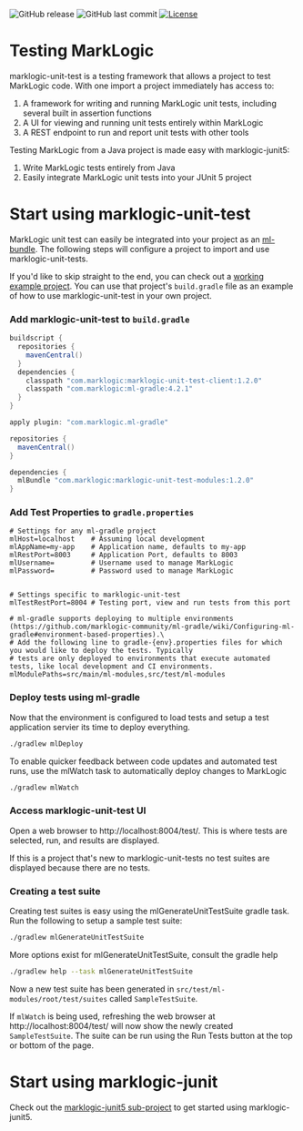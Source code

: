 ![GitHub release](https://img.shields.io/github/release/marklogic-community/marklogic-unit-test.svg)
![GitHub last commit](https://img.shields.io/github/last-commit/marklogic-community/marklogic-unit-test.svg)
[![License](https://img.shields.io/badge/License-Apache%202.0-blue.svg)](https://opensource.org/licenses/Apache-2.0)
# Testing MarkLogic

marklogic-unit-test is a testing framework that allows a project to test MarkLogic code.  With one import a project
immediately has access to:

1. A framework for writing and running MarkLogic unit tests, including several built in assertion functions
1. A UI for viewing and running unit tests entirely within MarkLogic
1. A REST endpoint to run and report unit tests with other tools

Testing MarkLogic from a Java project is made easy with marklogic-junit5:

1. Write MarkLogic tests entirely from Java
1. Easily integrate MarkLogic unit tests into your JUnit 5 project

# Start using marklogic-unit-test

MarkLogic unit test can easily be integrated into your project as an [ml-bundle](https://github.com/marklogic-community/ml-gradle/wiki/Bundles).
  The following steps will configure a project to import and use marklogic-unit-tests.

If you'd like to skip straight to the end, you can check out a [working example project](https://github.com/marklogic-community/ml-gradle/tree/dev/examples/unit-test-project).
You can use that project's `build.gradle` file as an example of how to use marklogic-unit-test in your own project.

### Add marklogic-unit-test to `build.gradle`

```groovy
buildscript {
  repositories {
    mavenCentral()
  }
  dependencies {
    classpath "com.marklogic:marklogic-unit-test-client:1.2.0"
    classpath "com.marklogic:ml-gradle:4.2.1"
  }
}

apply plugin: "com.marklogic.ml-gradle"

repositories {
  mavenCentral()
}

dependencies {
  mlBundle "com.marklogic:marklogic-unit-test-modules:1.2.0"
}
```

### Add Test Properties to `gradle.properties`

```properties
# Settings for any ml-gradle project
mlHost=localhost    # Assuming local development
mlAppName=my-app    # Application name, defaults to my-app
mlRestPort=8003     # Application Port, defaults to 8003
mlUsername=         # Username used to manage MarkLogic
mlPassword=         # Password used to manage MarkLogic


# Settings specific to marklogic-unit-test
mlTestRestPort=8004 # Testing port, view and run tests from this port

# ml-gradle supports deploying to multiple environments (https://github.com/marklogic-community/ml-gradle/wiki/Configuring-ml-gradle#environment-based-properties).\
# Add the following line to gradle-{env}.properties files for which you would like to deploy the tests. Typically
# tests are only deployed to environments that execute automated tests, like local development and CI environments.
mlModulePaths=src/main/ml-modules,src/test/ml-modules
```

### Deploy tests using ml-gradle

Now that the environment is configured to load tests and setup a test application servier its time to deploy everything.
```sh
./gradlew mlDeploy
```

To enable quicker feedback between code updates and automated test runs, use the mlWatch task to automatically deploy
changes to MarkLogic
```sh
./gradlew mlWatch
```

### Access marklogic-unit-test UI

Open a web browser to http://localhost:8004/test/.  This is where tests are selected, run, and results are displayed.

If this is a project that's new to marklogic-unit-tests no test suites are displayed because there are no tests.

### Creating a test suite

Creating test suites is easy using the mlGenerateUnitTestSuite gradle task.  Run the following to setup a sample test suite:
```sh
./gradlew mlGenerateUnitTestSuite
```

More options exist for mlGenerateUnitTestSuite, consult the gradle help
```sh
./gradlew help --task mlGenerateUnitTestSuite
```

Now a new test suite has been generated in `src/test/ml-modules/root/test/suites` called `SampleTestSuite`.

If `mlWatch` is being used, refreshing the web browser at http://localhost:8004/test/ will now show the newly created
`SampleTestSuite`.  The suite can be run using the Run Tests button at the top or bottom of the page.

# Start using marklogic-junit
Check out the [marklogic-junit5 sub-project](https://github.com/marklogic-community/marklogic-unit-test/tree/master/marklogic-junit5)
to get started using marklogic-junit5.

